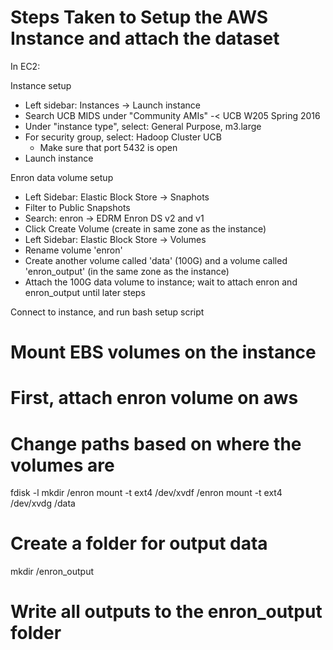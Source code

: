 # Steps Taken to Setup the AWS Instance and attach the dataset

In EC2:

Instance setup
- Left sidebar: Instances -> Launch instance
- Search UCB MIDS under "Community AMIs" -< UCB W205 Spring 2016
- Under "instance type", select: General Purpose, m3.large
- For security group, select: Hadoop Cluster UCB
  - Make sure that port 5432 is open 
- Launch instance

Enron data volume setup
- Left Sidebar: Elastic Block Store -> Snaphots
- Filter to Public Snapshots
- Search: enron -> EDRM Enron DS v2 and v1
- Click Create Volume (create in same zone as the instance)
- Left Sidebar: Elastic Block Store -> Volumes
- Rename volume 'enron'
- Create another volume called 'data' (100G) and a volume called 'enron_output' (in the same zone as the instance)
- Attach the 100G data volume to instance; wait to attach enron and enron_output until later steps

Connect to instance, and run bash setup script

# Mount EBS volumes on the instance
# First, attach enron volume on aws
# Change paths based on where the volumes are
fdisk -l
mkdir /enron
mount -t ext4 /dev/xvdf /enron
mount -t ext4 /dev/xvdg /data

# Create a folder for output data
mkdir /enron_output


# Write all outputs to the enron_output folder
